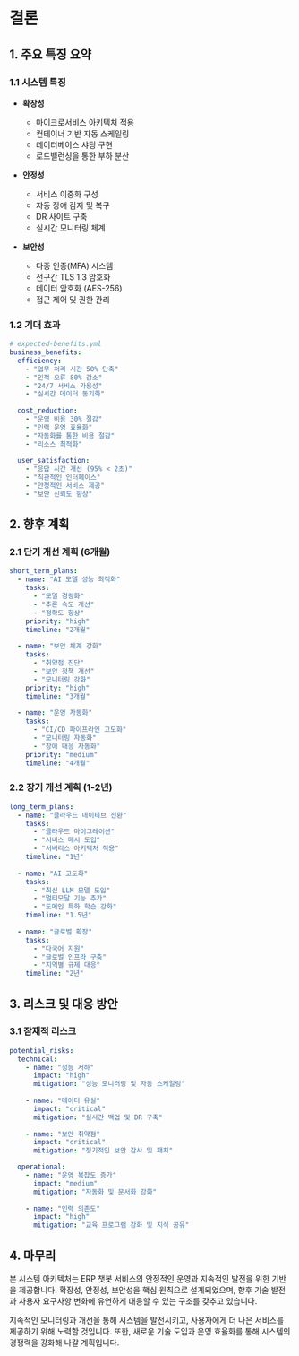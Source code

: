 # 결론

## 1. 주요 특징 요약

### 1.1 시스템 특징
- **확장성**
  - 마이크로서비스 아키텍처 적용
  - 컨테이너 기반 자동 스케일링
  - 데이터베이스 샤딩 구현
  - 로드밸런싱을 통한 부하 분산

- **안정성**
  - 서비스 이중화 구성
  - 자동 장애 감지 및 복구
  - DR 사이트 구축
  - 실시간 모니터링 체계

- **보안성**
  - 다중 인증(MFA) 시스템
  - 전구간 TLS 1.3 암호화
  - 데이터 암호화 (AES-256)
  - 접근 제어 및 권한 관리

### 1.2 기대 효과
```yaml
# expected-benefits.yml
business_benefits:
  efficiency:
    - "업무 처리 시간 50% 단축"
    - "인적 오류 80% 감소"
    - "24/7 서비스 가용성"
    - "실시간 데이터 동기화"
  
  cost_reduction:
    - "운영 비용 30% 절감"
    - "인력 운영 효율화"
    - "자동화를 통한 비용 절감"
    - "리소스 최적화"
  
  user_satisfaction:
    - "응답 시간 개선 (95% < 2초)"
    - "직관적인 인터페이스"
    - "안정적인 서비스 제공"
    - "보안 신뢰도 향상"
```

## 2. 향후 계획

### 2.1 단기 개선 계획 (6개월)
```yaml
short_term_plans:
  - name: "AI 모델 성능 최적화"
    tasks:
      - "모델 경량화"
      - "추론 속도 개선"
      - "정확도 향상"
    priority: "high"
    timeline: "2개월"
  
  - name: "보안 체계 강화"
    tasks:
      - "취약점 진단"
      - "보안 정책 개선"
      - "모니터링 강화"
    priority: "high"
    timeline: "3개월"
  
  - name: "운영 자동화"
    tasks:
      - "CI/CD 파이프라인 고도화"
      - "모니터링 자동화"
      - "장애 대응 자동화"
    priority: "medium"
    timeline: "4개월"
```

### 2.2 장기 개선 계획 (1-2년)
```yaml
long_term_plans:
  - name: "클라우드 네이티브 전환"
    tasks:
      - "클라우드 마이그레이션"
      - "서비스 메시 도입"
      - "서버리스 아키텍처 적용"
    timeline: "1년"
  
  - name: "AI 고도화"
    tasks:
      - "최신 LLM 모델 도입"
      - "멀티모달 기능 추가"
      - "도메인 특화 학습 강화"
    timeline: "1.5년"
  
  - name: "글로벌 확장"
    tasks:
      - "다국어 지원"
      - "글로벌 인프라 구축"
      - "지역별 규제 대응"
    timeline: "2년"
```

## 3. 리스크 및 대응 방안

### 3.1 잠재적 리스크
```yaml
potential_risks:
  technical:
    - name: "성능 저하"
      impact: "high"
      mitigation: "성능 모니터링 및 자동 스케일링"
    
    - name: "데이터 유실"
      impact: "critical"
      mitigation: "실시간 백업 및 DR 구축"
    
    - name: "보안 취약점"
      impact: "critical"
      mitigation: "정기적인 보안 감사 및 패치"

  operational:
    - name: "운영 복잡도 증가"
      impact: "medium"
      mitigation: "자동화 및 문서화 강화"
    
    - name: "인력 의존도"
      impact: "high"
      mitigation: "교육 프로그램 강화 및 지식 공유"
```

## 4. 마무리

본 시스템 아키텍처는 ERP 챗봇 서비스의 안정적인 운영과 지속적인 발전을 위한 기반을 제공합니다. 
확장성, 안정성, 보안성을 핵심 원칙으로 설계되었으며, 향후 기술 발전과 사용자 요구사항 변화에 
유연하게 대응할 수 있는 구조를 갖추고 있습니다.

지속적인 모니터링과 개선을 통해 시스템을 발전시키고, 사용자에게 더 나은 서비스를 제공하기 위해 
노력할 것입니다. 또한, 새로운 기술 도입과 운영 효율화를 통해 시스템의 경쟁력을 강화해 나갈 
계획입니다. 